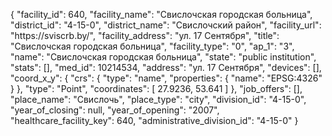 {
    "facility_id": 640,
    "facility_name": "Свислочская городская больница",
    "district_id": "4-15-0",
    "district_name": "Свислочский район",
    "facility_url": "https:\/\/sviscrb.by\/",
    "facility_address": "ул. 17 Сентября",
    "title": "Свислочская городская больница",
    "facility_type": "0",
    "ap_1": "3",
    "name": "Свислочская городская больница",
    "state": "public institution",
    "stats": [],
    "med_id": 10214534,
    "address": "ул. 17 Сентября",
    "devices": [],
    "coord_x_y": {
        "crs": {
            "type": "name",
            "properties": {
                "name": "EPSG:4326"
            }
        },
        "type": "Point",
        "coordinates": [
            27.9236,
            53.641
        ]
    },
    "job_offers": [],
    "place_name": "Свислочь",
    "place_type": "city",
    "division_id": "4-15-0",
    "year_of_closing": null,
    "year_of_opening": "2007",
    "healthcare_facility_key": 640,
    "administrative_division_id": "4-15-0"
}